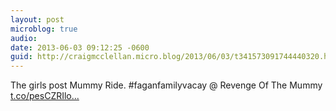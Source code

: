 ```yaml
---
layout: post
microblog: true
audio: 
date: 2013-06-03 09:12:25 -0600
guid: http://craigmcclellan.micro.blog/2013/06/03/t341573091744440320.html
---
```

The girls post Mummy Ride. #faganfamilyvacay @ Revenge Of The Mummy [t.co/pesCZRIlo...](http://t.co/pesCZRIloi)
